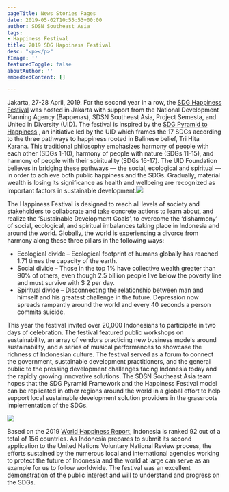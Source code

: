 ```yaml
---
pageTitle: News Stories Pages
date: 2019-05-02T10:55:53+00:00
author: SDSN Southeast Asia
tags:
- Happiness Festival
title: 2019 SDG Happiness Festival
desc: "<p></p>"
fImage: ''
featuredToggle: false
aboutAuthor: ''
embeddedContent: []

---
```

Jakarta, 27-28 April, 2019. For the second year in a row, the [SDG Happiness Festival](https://www.happinessfestival.id/) was hosted in Jakarta with support from the National Development Planning Agency (Bappenas), SDSN Southeast Asia, Project Semesta, and United in Diversity (UID). The festival is inspired by the [SDG Pyramid to Happiness](http://www.sdgpyramid.org/) , an initiative led by the UID which frames the 17 SDGs according to the three pathways to happiness rooted in Balinese belief, Tri Hita Karana. This traditional philosophy emphasizes harmony of people with each other (SDGs 1-10), harmony of people with nature (SDGs 11-15), and harmony of people with their spirituality (SDGs 16-17). The UID Foundation believes in bridging these pathways — the social, ecological and spiritual — in order to achieve both public happiness and the SDGs. Gradually, material wealth is losing its significance as health and wellbeing are recognized as important factors in sustainable development.![](/uploads/happiness-festival-sdg-boxes.jpg)

The Happiness Festival is designed to reach all levels of society and stakeholders to collaborate and take concrete actions to learn about, and realize the ‘Sustainable Development Goals’, to overcome the ‘disharmony’ of social, ecological, and spiritual imbalances taking place in Indonesia and around the world. Globally, the world is experiencing a divorce from harmony along these three pillars in the following ways:

* Ecological divide – Ecological footprint of humans globally has reached 1.71 times the capacity of the earth.
* Social divide – Those in the top 1% have collective wealth greater than 90% of others, even though 2.5 billion people live below the poverty line and must survive with $ 2 per day.
* Spiritual divide – Disconnecting the relationship between man and himself and his greatest challenge in the future. Depression now spreads rampantly around the world and every 40 seconds a person commits suicide.

This year the festival invited over 20,000 Indonesians to participate in two days of celebration. The festival featured public workshops on sustainability, an array of vendors practicing new business models around sustainability, and a series of musical performances to showcase the richness of Indonesian culture. The festival served as a forum to connect the government, sustainable development practitioners, and the general public to the pressing development challenges facing Indonesia today and the rapidly growing innovative solutions. The SDSN Southeast Asia team hopes that the SDG Pyramid Framework and the Happiness Festival model can be replicated in other regions around the world in a global effort to help support local sustainable development solution providers in the grassroots implementation of the SDGs.

![](/uploads/happinessfestival-2019.jpg)

Based on the 2019 [World Happiness Report](https://worldhappiness.report/ed/2019/), Indonesia is ranked 92 out of a total of 156 countries. As Indonesia prepares to submit its second application to the United Nations Voluntary National Review process, the efforts sustained by the numerous local and international agencies working to protect the future of Indonesia and the world at large can serve as an example for us to follow worldwide. The festival was an excellent demonstration of the public interest and will to understand and progress on the SDGs.
